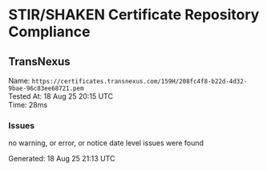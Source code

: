 # STIR/SHAKEN Certificate Repository Compliance

## TransNexus

Name: `https://certificates.transnexus.com/159H/208fc4f8-b22d-4d32-9bae-96c83ee68721.pem`\
Tested At: 18 Aug 25 20:15 UTC\
Time: 28ms

### Issues

no warning, or error, or notice date level issues were found

Generated: 18 Aug 25 21:13 UTC